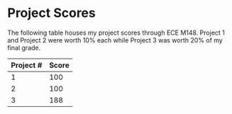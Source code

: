 # Project Scores
The following table houses my project scores through ECE M148. 
Project 1 and Project 2 were worth 10% each while Project 3 was worth 20% of my final grade.

| Project # | Score |
--- | ---
1 | 100
2 | 100
3 | 188

